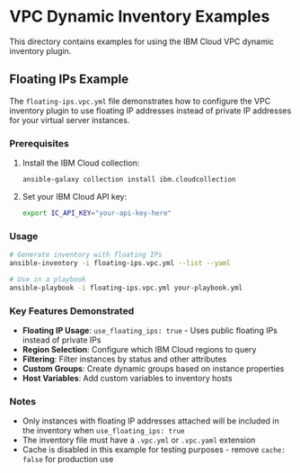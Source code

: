 # VPC Dynamic Inventory Examples

This directory contains examples for using the IBM Cloud VPC dynamic inventory plugin.

## Floating IPs Example

The `floating-ips.vpc.yml` file demonstrates how to configure the VPC inventory plugin to use floating IP addresses instead of private IP addresses for your virtual server instances.

### Prerequisites

1. Install the IBM Cloud collection:
   ```bash
   ansible-galaxy collection install ibm.cloudcollection
   ```

2. Set your IBM Cloud API key:
   ```bash
   export IC_API_KEY="your-api-key-here"
   ```

### Usage

```bash
# Generate inventory with floating IPs
ansible-inventory -i floating-ips.vpc.yml --list --yaml

# Use in a playbook
ansible-playbook -i floating-ips.vpc.yml your-playbook.yml
```

### Key Features Demonstrated

- **Floating IP Usage**: `use_floating_ips: true` - Uses public floating IPs instead of private IPs
- **Region Selection**: Configure which IBM Cloud regions to query
- **Filtering**: Filter instances by status and other attributes
- **Custom Groups**: Create dynamic groups based on instance properties
- **Host Variables**: Add custom variables to inventory hosts

### Notes

- Only instances with floating IP addresses attached will be included in the inventory when `use_floating_ips: true`
- The inventory file must have a `.vpc.yml` or `.vpc.yaml` extension
- Cache is disabled in this example for testing purposes - remove `cache: false` for production use
